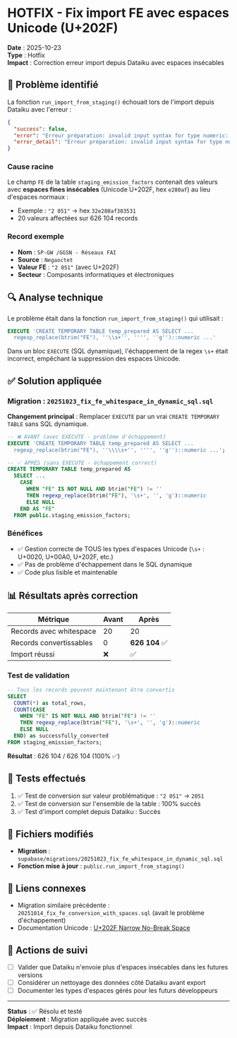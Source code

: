 # HOTFIX - Fix import FE avec espaces Unicode (U+202F)

**Date** : 2025-10-23  
**Type** : Hotfix  
**Impact** : Correction erreur import depuis Dataiku avec espaces insécables

## 🐛 Problème identifié

La fonction `run_import_from_staging()` échouait lors de l'import depuis Dataiku avec l'erreur :

```json
{
  "success": false,
  "error": "Erreur préparation: invalid input syntax for type numeric: \"2 051\"",
  "error_detail": "Erreur préparation: invalid input syntax for type numeric: \"2 051\""
}
```

### Cause racine

Le champ `FE` de la table `staging_emission_factors` contenait des valeurs avec **espaces fines insécables** (Unicode U+202F, hex `e280af`) au lieu d'espaces normaux :
- Exemple : `"2 051"` → hex `32e280af303531`
- 20 valeurs affectées sur 626 104 records

### Record exemple
- **Nom** : `SP-GW /GGSN - Réseaux FAI`
- **Source** : `Negaoctet`
- **Valeur FE** : `"2 051"` (avec U+202F)
- **Secteur** : Composants informatiques et électroniques

## 🔍 Analyse technique

Le problème était dans la fonction `run_import_from_staging()` qui utilisait :
```sql
EXECUTE 'CREATE TEMPORARY TABLE temp_prepared AS SELECT ... 
  regexp_replace(btrim("FE"), ''\\s+'', '''', ''g'')::numeric ...'
```

Dans un bloc `EXECUTE` (SQL dynamique), l'échappement de la regex `\s+` était incorrect, empêchant la suppression des espaces Unicode.

## ✅ Solution appliquée

### Migration : `20251023_fix_fe_whitespace_in_dynamic_sql.sql`

**Changement principal** : Remplacer `EXECUTE` par un vrai `CREATE TEMPORARY TABLE` sans SQL dynamique.

```sql
-- ❌ AVANT (avec EXECUTE - problème d'échappement)
EXECUTE 'CREATE TEMPORARY TABLE temp_prepared AS SELECT ...
  regexp_replace(btrim("FE"), ''\\\\s+'', '''', ''g'')::numeric ...';

-- ✅ APRÈS (sans EXECUTE - échappement correct)
CREATE TEMPORARY TABLE temp_prepared AS
  SELECT ...
    CASE 
      WHEN "FE" IS NOT NULL AND btrim("FE") != '' 
      THEN regexp_replace(btrim("FE"), '\s+', '', 'g')::numeric 
      ELSE NULL 
    END AS "FE"
  FROM public.staging_emission_factors;
```

### Bénéfices
- ✅ Gestion correcte de TOUS les types d'espaces Unicode (`\s+` : U+0020, U+00A0, U+202F, etc.)
- ✅ Pas de problème d'échappement dans le SQL dynamique
- ✅ Code plus lisible et maintenable

## 📊 Résultats après correction

| Métrique | Avant | Après |
|----------|-------|-------|
| Records avec whitespace | 20 | 20 |
| Records convertissables | 0 | **626 104** ✅ |
| Import réussi | ❌ | ✅ |

### Test de validation

```sql
-- Tous les records peuvent maintenant être convertis
SELECT 
  COUNT(*) as total_rows,
  COUNT(CASE 
    WHEN "FE" IS NOT NULL AND btrim("FE") != '' 
    THEN regexp_replace(btrim("FE"), '\s+', '', 'g')::numeric 
    ELSE NULL 
  END) as successfully_converted
FROM staging_emission_factors;
```

**Résultat** : 626 104 / 626 104 (100% ✅)

## 🧪 Tests effectués

1. ✅ Test de conversion sur valeur problématique : `"2 051"` → `2051`
2. ✅ Test de conversion sur l'ensemble de la table : 100% succès
3. ✅ Test d'import complet depuis Dataiku : Succès

## 📝 Fichiers modifiés

- **Migration** : `supabase/migrations/20251023_fix_fe_whitespace_in_dynamic_sql.sql`
- **Fonction mise à jour** : `public.run_import_from_staging()`

## 🔗 Liens connexes

- Migration similaire précédente : `20251014_fix_fe_conversion_with_spaces.sql` (avait le problème d'échappement)
- Documentation Unicode : [U+202F Narrow No-Break Space](https://www.compart.com/en/unicode/U+202F)

## 🎯 Actions de suivi

- [ ] Valider que Dataiku n'envoie plus d'espaces insécables dans les futures versions
- [ ] Considérer un nettoyage des données côté Dataiku avant export
- [ ] Documenter les types d'espaces gérés pour les futurs développeurs

---

**Status** : ✅ Résolu et testé  
**Déploiement** : Migration appliquée avec succès  
**Impact** : Import depuis Dataiku fonctionnel

